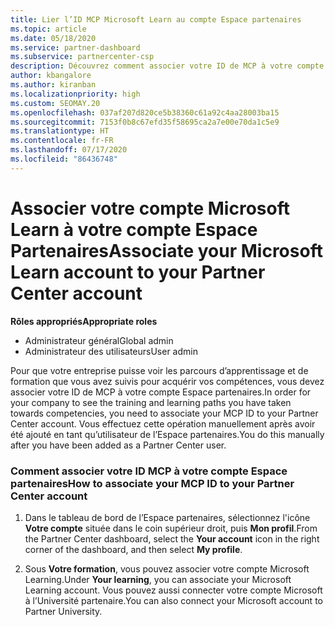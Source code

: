 ```yaml
---
title: Lier l’ID MCP Microsoft Learn au compte Espace partenaires
ms.topic: article
ms.date: 05/18/2020
ms.service: partner-dashboard
ms.subservice: partnercenter-csp
description: Découvrez comment associer votre ID de MCP à votre compte Espace partenaires afin que votre entreprise puisse voir les parcours d’apprentissage et de formation que vous avez suivis pour acquérir vos compétences.
author: kbangalore
ms.author: kiranban
ms.localizationpriority: high
ms.custom: SEOMAY.20
ms.openlocfilehash: 037af207d820ce5b38360c61a92c4aa28003ba15
ms.sourcegitcommit: 7153f0b8c67efd35f58695ca2a7e00e70da1c5e9
ms.translationtype: HT
ms.contentlocale: fr-FR
ms.lasthandoff: 07/17/2020
ms.locfileid: "86436748"
---
```

# <a name="associate-your-microsoft-learn-account-to-your-partner-center-account"></a><span data-ttu-id="c3fa4-103">Associer votre compte Microsoft Learn à votre compte Espace Partenaires</span><span class="sxs-lookup"><span data-stu-id="c3fa4-103">Associate your Microsoft Learn account to your Partner Center account</span></span>

<span data-ttu-id="c3fa4-104">**Rôles appropriés**</span><span class="sxs-lookup"><span data-stu-id="c3fa4-104">**Appropriate roles**</span></span>

- <span data-ttu-id="c3fa4-105">Administrateur général</span><span class="sxs-lookup"><span data-stu-id="c3fa4-105">Global admin</span></span>
- <span data-ttu-id="c3fa4-106">Administrateur des utilisateurs</span><span class="sxs-lookup"><span data-stu-id="c3fa4-106">User admin</span></span>

<span data-ttu-id="c3fa4-107">Pour que votre entreprise puisse voir les parcours d’apprentissage et de formation que vous avez suivis pour acquérir vos compétences, vous devez associer votre ID de MCP à votre compte Espace partenaires.</span><span class="sxs-lookup"><span data-stu-id="c3fa4-107">In order for your company to see the training and learning paths you have taken towards competencies, you need to associate your MCP ID to your Partner Center account.</span></span> <span data-ttu-id="c3fa4-108">Vous effectuez cette opération manuellement après avoir été ajouté en tant qu’utilisateur de l’Espace partenaires.</span><span class="sxs-lookup"><span data-stu-id="c3fa4-108">You do this manually after you have been added as a Partner Center user.</span></span>

### <a name="how-to-associate-your-mcp-id-to-your-partner-center-account"></a><span data-ttu-id="c3fa4-109">Comment associer votre ID MCP à votre compte Espace partenaires</span><span class="sxs-lookup"><span data-stu-id="c3fa4-109">How to associate your MCP ID to your Partner Center account</span></span>

1. <span data-ttu-id="c3fa4-110">Dans le tableau de bord de l’Espace partenaires, sélectionnez l'icône **Votre compte** située dans le coin supérieur droit, puis **Mon profil**.</span><span class="sxs-lookup"><span data-stu-id="c3fa4-110">From the Partner Center dashboard, select the **Your account** icon in the right corner of the dashboard, and then select **My profile**.</span></span>

2. <span data-ttu-id="c3fa4-111">Sous **Votre formation**, vous pouvez associer votre compte Microsoft Learning.</span><span class="sxs-lookup"><span data-stu-id="c3fa4-111">Under **Your learning**, you can associate your Microsoft Learning account.</span></span> <span data-ttu-id="c3fa4-112">Vous pouvez aussi connecter votre compte Microsoft à l’Université partenaire.</span><span class="sxs-lookup"><span data-stu-id="c3fa4-112">You can also connect your Microsoft account to Partner University.</span></span>
